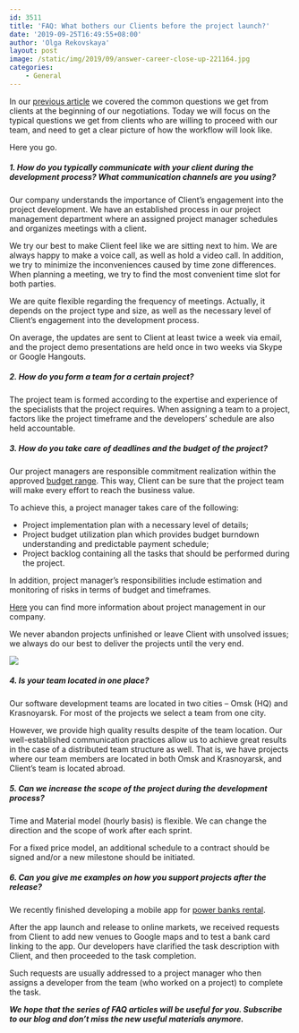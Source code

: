 ```yaml
---
id: 3511
title: 'FAQ: What bothers our Clients before the project launch?'
date: '2019-09-25T16:49:55+08:00'
author: 'Olga Rekovskaya'
layout: post
image: /static/img/2019/09/answer-career-close-up-221164.jpg
categories:
    - General
---
```


In our [previous article](https://issart.com/blog/faq-what-our-clients-want-to-know-before-signing-a-contract/) we covered the common questions we get from clients at the beginning of our negotiations. Today we will focus on the typical questions we get from clients who are willing to proceed with our team, and need to get a clear picture of how the workflow will look like.

Here you go.

##### 1. How do you typically communicate with your client during the development process? What communication channels are you using?

Our company understands the importance of Client’s engagement into the project development. We have an established process in our project management department where an assigned project manager schedules and organizes meetings with a client.

We try our best to make Client feel like we are sitting next to him. We are always happy to make a voice call, as well as hold a video call. In addition, we try to minimize the inconveniences caused by time zone differences. When planning a meeting, we try to find the most convenient time slot for both parties.

We are quite flexible regarding the frequency of meetings. Actually, it depends on the project type and size, as well as the necessary level of Client’s engagement into the development process.

On average, the updates are sent to Client at least twice a week via email, and the project demo presentations are held once in two weeks via Skype or Google Hangouts.

##### 2. How do you form a team for a certain project?

The project team is formed according to the expertise and experience of the specialists that the project requires. When assigning a team to a project, factors like the project timeframe and the developers’ schedule are also held accountable.

##### 3. How do you take care of deadlines and the budget of the project?

Our project managers are responsible commitment realization within the approved [budget range](https://issart.com/blog/managing-the-software-development-budget/). This way, Client can be sure that the project team will make every effort to reach the business value.

To achieve this, a project manager takes care of the following:

- Project implementation plan with a necessary level of details;
- Project budget utilization plan which provides budget burndown understanding and predictable payment schedule;
- Project backlog containing all the tasks that should be performed during the project.

In addition, project manager’s responsibilities include estimation and monitoring of risks in terms of budget and timeframes.

[Here](https://issart.com/how-we-do/project-management/) you can find more information about project management in our company.

We never abandon projects unfinished or leave Client with unsolved issues; we always do our best to deliver the projects until the very end.

![](https://issart.com/blog/wp-content/uploads/2019/09/adults-agenda-brainstorming-1451449.jpg)

##### 4. Is your team located in one place?

Our software development teams are located in two cities – Omsk (HQ) and Krasnoyarsk. For most of the projects we select a team from one city.

However, we provide high quality results despite of the team location. Our well-established communication practices allow us to achieve great results in the case of a distributed team structure as well. That is, we have projects where our team members are located in both Omsk and Krasnoyarsk, and Client’s team is located abroad.

##### 5. Can we increase the scope of the project during the development process?

Time and Material model (hourly basis) is flexible. We can change the direction and the scope of work after each sprint.

For a fixed price model, an additional schedule to a contract should be signed and/or a new milestone should be initiated.

##### 6. Can you give me examples on how you support projects after the release?

We recently finished developing a mobile app for [power banks rental](https://play.google.com/store/apps/details?id=org.jetbrains.kotlin.mpp_app_android).

After the app launch and release to online markets, we received requests from Client to add new venues to Google maps and to test a bank card linking to the app. Our developers have clarified the task description with Client, and then proceeded to the task completion.

Such requests are usually addressed to a project manager who then assigns a developer from the team (who worked on a project) to complete the task.

***We hope that the series of FAQ articles will be useful for you. Subscribe to our blog and don’t miss the new useful materials anymore.***